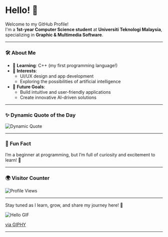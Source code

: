 # Hello! 👋  

Welcome to my GitHub Profile!  
I'm a **1st-year Computer Science student** at **Universiti Teknologi Malaysia**, specializing in **Graphic & Multimedia Software**.  

---

### 🛠️ **About Me**  
- 🌱 **Learning**: C++ (my first programming language!)  
- 🎨 **Interests**:  
  - UI/UX design and app development  
  - Exploring the possibilities of artificial intelligence  
- 🎯 **Future Goals**:  
  - Build intuitive and user-friendly applications  
  - Create innovative AI-driven solutions  

---

### ✨ **Dynamic Quote of the Day**  
![Dynamic Quote](https://quotes-github-readme.vercel.app/api?type=horizontal&theme=radical)  

---

### 🎉 **Fun Fact**  
I’m a beginner at programming, but I’m full of curiosity and excitement to learn! 🚀  

---

### 🌍 **Visitor Counter**  
![Profile Views](https://komarev.com/ghpvc/?username=wawasafiyyah&color=00d4d4&style=for-the-badge)

---

Stay tuned as I learn, grow, and share my journey here! 🚀


![Hello GIF](https://media.giphy.com/media/5AyrPKCGSgv2RsXnse/giphy.gif)  

[via GIPHY](https://giphy.com/gifs/helloall-love-muslim-woman-5AyrPKCGSgv2RsXnse) 

---

